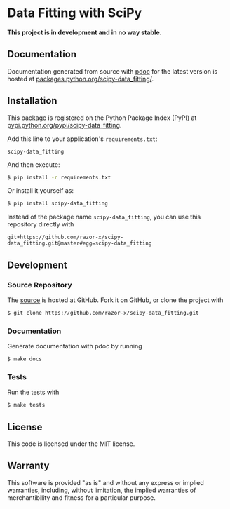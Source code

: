 # Data Fitting with SciPy

**This project is in development and in no way stable.**

## Documentation

Documentation generated from source with
[pdoc](https://pypi.python.org/pypi/pdoc/)
for the latest version is hosted at
[packages.python.org/scipy-data_fitting/](http://packages.python.org/scipy-data_fitting/).

## Installation

This package is registered on the Python Package Index (PyPI) at
[pypi.python.org/pypi/scipy-data_fitting](https://pypi.python.org/pypi/scipy-data_fitting).

Add this line to your application's `requirements.txt`:

````
scipy-data_fitting
````

And then execute:

````bash
$ pip install -r requirements.txt
````

Or install it yourself as:

````bash
$ pip install scipy-data_fitting
````

Instead of the package name `scipy-data_fitting`,
you can use this repository directly with

````
git+https://github.com/razor-x/scipy-data_fitting.git@master#egg=scipy-data_fitting
````

## Development

### Source Repository

The [source](https://github.com/razor-x/scipy-data_fitting) is hosted at GitHub.
Fork it on GitHub, or clone the project with

````bash
$ git clone https://github.com/razor-x/scipy-data_fitting.git
````

### Documentation

Generate documentation with pdoc by running

````bash
$ make docs
````

### Tests

Run the tests with

````bash
$ make tests
````

## License

This code is licensed under the MIT license.

## Warranty

This software is provided "as is" and without any express or
implied warranties, including, without limitation, the implied
warranties of merchantibility and fitness for a particular
purpose.
